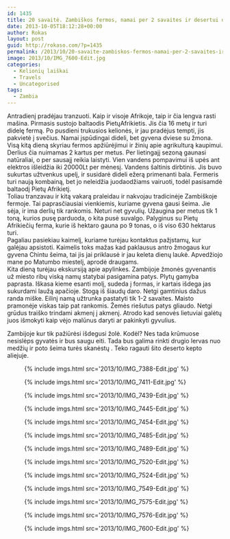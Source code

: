 ```yaml
---
id: 1435
title: 20 savaitė. Zambiškos fermos, namai per 2 savaites ir desertui drugio lervos
date: 2013-10-05T18:12:28+00:00
author: Rokas
layout: post
guid: http://rokaso.com/?p=1435
permalink: /2013/10/20-savaite-zambiskos-fermos-namai-per-2-savaites-ir-desertui-drugio-lervos/
image: 2013/10/IMG_7600-Edit.jpg
categories:
  - Kelionių laiškai
  - Travels
  - Uncategorised
tags:
  - Zambia
---
```


Antradienį pradėjau tranzuoti. Kaip ir visoje Afrikoje, taip ir čia lengva rasti mašina. Pirmasis sustojo baltaodis PietųAfrikietis. Jis čia 16 metų ir turi didelę fermą. Po pusdieni trukusios kelionės, ir jau pradėjus tempti, jis pakvietė į svečius. Namai įspūdingai dideli, bet gyvena dviese su žmona. Visą kitą dieną skyriau fermos apžiūrėjimui ir žinių apie agrikulturą kaupimui. Derlius čia nuimamas 2 kartus per metus. Per lietingajį sezoną gaunasi natūraliai, o per sausajį reikia laistyti. Vien vandens pompavimui iš upės ant elektros išleidžia iki 20000Lt per mėnesį. Vandens šaltinis dirbtinis. Jis buvo sukurtas užtvenkus upelį, ir susidarė dideli ežerą primenanti bala. Fermeris turi naują kombainą, bet jo neleidžia juodaodžiams vairuoti, todėl pasisamdė baltaodį Pietų Afrikietį.  
Toliau tranzavau ir kitą vakarą praleidau ir nakvojau tradicinėje Zambiškoje fermoje. Tai paprasčiausiai vienkiemis, kuriame gyvena gausi šeima. Jie sėja, ir ima derlių tik rankomis. Neturi net gyvulių. Užaugina per metus tik 1 toną, kurios pusę parduoda, o kita pusė suvalgo. Palyginus su Pietų Afrikiečių ferma, kurie iš hektaro gauna po 9 tonas, o iš viso 630 hektarus turi.  
Pagaliau pasiekiau kaimelį, kuriame turėjau kontaktus pažįstamų, kur galėjau apsistoti. Kaimelis toks mažas kad paklausus antro žmogaus kur gyvena Chintu šeima, tai jis jai priklausė ir jau keleta dienų laukė. Apvedžiojo mane po Matumbo miestelį, aprodė draugams.  
Kita dieną turėjau ekskursiją apie apylinkes. Zambijoje žmonės gyvenantis už miesto ribų viską namų statybai pasigamina patys. Plytų gamyba paprasta. Iškasa kieme esanti molį, sudeda į formas, ir kartais išdega jas sukurdami laužą apačioje. Stogą iš šiaudų daro. Netgi gamtinius dažus randa miške. Eilinį namą užtrunka pastatyti tik 1-2 savaites. Maisto pramonėje viskas taip pat rankomis. Žemės riešutus patys gliaudo. Netgi grūdus traiško trindami akmenį į akmenį. Atrodo kad senovės lietuviai galėtų juos išmokyti kaip vėjo malūnus daryti ar pakinkyti gyvulius.

Zambijoje kur tik pažiūrėsi išdegusi žolė. Kodėl? Nes tada krūmuose nesislėps gyvatės ir bus saugu eiti. Tada bus galima rinkti drugio lervas nuo medžių ir poto šeima turės skanėstų . Teko ragauti šito deserto kepto aliejuje.<figure id="attachment_1649" aria-describedby="caption-attachment-1649" style="width: 533px" class="wp-caption alignnone">

{% include imgs.html src='2013/10/IMG_7388-Edit.jpg' %}

<figcaption id="caption-attachment-1649" class="wp-caption-text"></figcaption></figure> <figure id="attachment_1650" aria-describedby="caption-attachment-1650" style="width: 533px" class="wp-caption alignnone">{% include imgs.html src='2013/10/IMG_7411-Edit.jpg' %}
<figcaption id="caption-attachment-1650" class="wp-caption-text"></figcaption></figure> <figure id="attachment_1651" aria-describedby="caption-attachment-1651" style="width: 533px" class="wp-caption alignnone">{% include imgs.html src='2013/10/IMG_7439-Edit.jpg' %}
<figcaption id="caption-attachment-1651" class="wp-caption-text"></figcaption></figure> <figure id="attachment_1652" aria-describedby="caption-attachment-1652" style="width: 533px" class="wp-caption alignnone">{% include imgs.html src='2013/10/IMG_7445-Edit.jpg' %}
<figcaption id="caption-attachment-1652" class="wp-caption-text"></figcaption></figure> <figure id="attachment_1653" aria-describedby="caption-attachment-1653" style="width: 533px" class="wp-caption alignnone">{% include imgs.html src='2013/10/IMG_7454-Edit.jpg' %}
<figcaption id="caption-attachment-1653" class="wp-caption-text"></figcaption></figure> <figure id="attachment_1654" aria-describedby="caption-attachment-1654" style="width: 533px" class="wp-caption alignnone">{% include imgs.html src='2013/10/IMG_7485-Edit.jpg' %}
<figcaption id="caption-attachment-1654" class="wp-caption-text"></figcaption></figure> <figure id="attachment_1655" aria-describedby="caption-attachment-1655" style="width: 533px" class="wp-caption alignnone">{% include imgs.html src='2013/10/IMG_7489-Edit.jpg' %}
<figcaption id="caption-attachment-1655" class="wp-caption-text"></figcaption></figure> <figure id="attachment_1656" aria-describedby="caption-attachment-1656" style="width: 533px" class="wp-caption alignnone">{% include imgs.html src='2013/10/IMG_7520-Edit.jpg' %}
<figcaption id="caption-attachment-1656" class="wp-caption-text"></figcaption></figure> <figure id="attachment_1657" aria-describedby="caption-attachment-1657" style="width: 533px" class="wp-caption alignnone">{% include imgs.html src='2013/10/IMG_7524-Edit.jpg' %}
<figcaption id="caption-attachment-1657" class="wp-caption-text"></figcaption></figure> <figure id="attachment_1658" aria-describedby="caption-attachment-1658" style="width: 533px" class="wp-caption alignnone">{% include imgs.html src='2013/10/IMG_7549-Edit.jpg' %}
<figcaption id="caption-attachment-1658" class="wp-caption-text"></figcaption></figure> <figure id="attachment_1659" aria-describedby="caption-attachment-1659" style="width: 533px" class="wp-caption alignnone">{% include imgs.html src='2013/10/IMG_7575-Edit.jpg' %}
<figcaption id="caption-attachment-1659" class="wp-caption-text"></figcaption></figure> <figure id="attachment_1660" aria-describedby="caption-attachment-1660" style="width: 533px" class="wp-caption alignnone">{% include imgs.html src='2013/10/IMG_7576-Edit.jpg' %}
<figcaption id="caption-attachment-1660" class="wp-caption-text"></figcaption></figure> <figure id="attachment_1661" aria-describedby="caption-attachment-1661" style="width: 533px" class="wp-caption alignnone">{% include imgs.html src='2013/10/IMG_7600-Edit.jpg' %}
<figcaption id="caption-attachment-1661" class="wp-caption-text"></figcaption></figure>

<div id="APTFPIC_by_TAP-by-shortcode-432" class="AlpinePhotoTiles_inpost_container">
</div>
